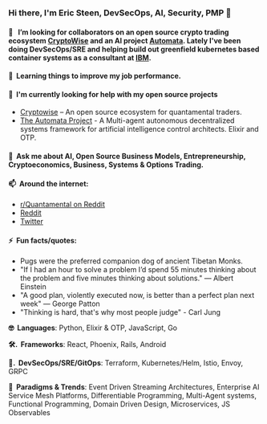 <!-- ![](./particle-background.gif) -->
### Hi there, I'm Eric Steen, DevSecOps, AI, Security, PMP 👋

#### 👯  &nbsp; I’m looking for collaborators on an open source crypto trading ecosystem <a href="https://www.github.com/upstarter/cryptowise" target="_blank">CryptoWise</a> and an AI project <a href="https://www.github.com/upstarter/automata" target="_blank">Automata</a>. Lately I've been doing DevSecOps/SRE and helping build out greenfield kubernetes based container systems as a consultant at <a href="https://www.taos.com" target="_blank">IBM</a>.

#### 🌱  &nbsp;Learning things to improve my job performance.

#### 🤔  &nbsp;I'm currently looking for help with my open source projects
  - [Cryptowise](https://www.github.com/upstarter/cryptowise) – An open source ecosystem for quantamental traders.
  - [The Automata Project](https://www.github.com/upstarter/automata) - A Multi-agent autonomous decentralized systems framework for artificial intelligence control architects. Elixir and OTP.

#### 💬  &nbsp;Ask me about AI, Open Source Business Models, Entrepreneurship, Cryptoeconomics, Business, Systems & Options Trading.

#### 📫  &nbsp;Around the internet:
  - [r/Quantamental on Reddit](https://www.reddit.com/r/quantamental/)
  - [Reddit](https://www.reddit.com/user/Crypto-Wise)
  - [Twitter](https://twitter.com/cryptoWiseAI)

#### ⚡  &nbsp;Fun facts/quotes:
  - Pugs were the preferred companion dog of ancient Tibetan Monks.
  - "If I had an hour to solve a problem I’d spend 55 minutes thinking about the problem and five minutes thinking about solutions." — Albert Einstein
  - "A good plan, violently executed now, is better than a perfect plan next week" — George Patton
  - "Thinking is hard, that's why most people judge" - Carl Jung

<p><strong>🤓  &nbsp;Languages</strong>: Python, Elixir & OTP, JavaScript, Go </p>
<p><strong>🛠. &nbsp;Frameworks</strong>: React, Phoenix, Rails, Android</p>
<p><strong>💽. &nbsp;DevSecOps/SRE/GitOps</strong>: Terraform, Kubernetes/Helm, Istio, Envoy, GRPC</p>
<p><strong>🧐  &nbsp;Paradigms & Trends</strong>: Event Driven Streaming Architectures, Enterprise AI Service Mesh Platforms, Differentiable Programming, Multi-Agent systems, Functional Programming, Domain Driven Design, Microservices, JS Observables</p>
